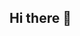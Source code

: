 ## Hi there 👋

<!--
**Soriola/soriola** is a ✨ _special_ ✨ repository because its `README.md` (this file) appears on your GitHub profile.

Here are some ideas to get you started:

- 🔭 I’m currently working on Research
- 🌱 I’m currently learning Python
- 👯 I’m looking to collaborate on ...
- 🤔 I’m looking for help with ...
- 💬 Ask me about Fallout 4
- 📫 How to reach me: soriola287@gmail.com
- 😄 Pronouns: He/Him
- ⚡ Fun fact: I like Cats
-->
